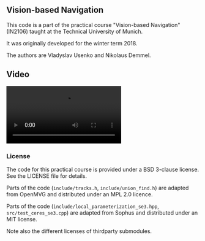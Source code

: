 ## Vision-based Navigation

This code is a part of the practical course "Vision-based Navigation" (IN2106) taught at the Technical University of Munich.

It was originally developed for the winter term 2018.

The authors are Vladyslav Usenko and Nikolaus Demmel.

## Video

![](VisionBasedNavigationResultVideoResized.mp4)

### License

The code for this practical course is provided under a BSD 3-clause license. See the LICENSE file for details.

Parts of the code (`include/tracks.h`, `include/union_find.h`) are adapted from OpenMVG and distributed under an MPL 2.0 licence.

Parts of the code (`include/local_parameterization_se3.hpp`, `src/test_ceres_se3.cpp`) are adapted from Sophus and distributed under an MIT license.

Note also the different licenses of thirdparty submodules.
